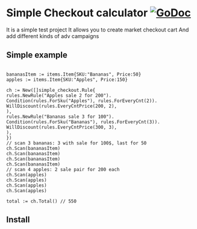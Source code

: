 # Simple Checkout calculator [![GoDoc](https://godoc.org/github.com/ShamanR/checkout-cart?status.png)](https://godoc.org/github.com/github.com/ShamanR/checkout-cart)

It is a simple test project It allows you to create market checkout cart And add different kinds of adv campaigns

## Simple example

```golang

bananasItem := items.Item{SKU:"Bananas", Price:50}
apples := items.Item{SKU:"Apples", Price:150}

ch := New([]simple_checkout.Rule{
rules.NewRule("Apples sale 2 for 200").
Condition(rules.ForSku("Apples"), rules.ForEveryCnt(2)).
WillDiscount(rules.EveryCntPrice(200, 2),
),
rules.NewRule("Bananas sale 3 for 100").
Condition(rules.ForSku("Bananas"), rules.ForEveryCnt(3)).
WillDiscount(rules.EveryCntPrice(300, 3),
),
})
// scan 3 bananas: 3 with sale for 100$, last for 50
ch.Scan(bananasItem)
ch.Scan(bananasItem)
ch.Scan(bananasItem)
ch.Scan(bananasItem)
// scan 4 apples: 2 sale pair for 200 each
ch.Scan(apples)
ch.Scan(apples)
ch.Scan(apples)
ch.Scan(apples)

total := ch.Total() // 550
```

## Install

